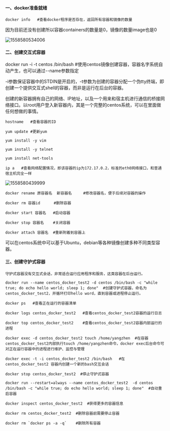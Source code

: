 #### 一、docker准备就绪

```
docker info   #查看docker程序是否存在，返回所有容器和镜像的数量
```

因为目前还没有创建所以容器containers的数量是0，镜像的数量image也是0

![1558580534006](C:\Users\Admin\AppData\Roaming\Typora\typora-user-images\1558580534006.png)

#### 二、创建交互式容器

docker run -i -t centos /bin/bash  #使用centos镜像创建容器，容器名字系统自动产生，也可以通过--name参数指定

-i参数保证容器中的STDIN是开启的，-t参数为创建的容器分配一个伪tty终端，即创建一个提供交互式shell的容器，而非是运行在后台的容器。

创建的新容器拥有自己的网络、IP地址，以及一个用来和宿主机进行通信的桥接网络接口。以root用户登入新容器内，其是一个完整的centos系统，可以在里面做任何想做的事情。

```
hostname   #查看容器的ID

yum update #更新yum

yum install -y vim

yum install -y telnet

yum install net-tools

ip a   #查看网络配置情况，即该容器的ip为172.17.0.2，标准的eth0网络接口，和普通宿主机完全一样
```

![1558580439999](C:\Users\Admin\AppData\Roaming\Typora\typora-user-images\1558580439999.png)

```
docker rename 原容器名  新容器名     #修改容器名，便于后续对容器的操作

docker rm 容器id      #删除容器

docker start 容器名   #启动容器

docker stop 容器名    #关闭容器

docker attach 容器名  #重新附着到容器上
```

可以在centos系统中可以基于Ubuntu，debian等各种镜像创建多种不同类型容器。

#### 三、创建守护式容器

```
守护式容器没有交互式会话，非常适合运行应用程序和服务，这类容器在后台运行。

docker run --name centos_docker_test2 -d centos /bin/bash -c "while true; do echo hello world; sleep 1; done"  #创建守护式容器，命名为centos_docker_test2，并循环打印hello word，直到容器或进程停止运行。

docker ps   #查看正在运行的容器清单

docker logs centos_docker_test2   #查看centos_docker_test2容器的运行日志

docker top centos_docker_test2    #查看centos_docker_test2容器内部运行的进程

docker exec -d centos_docker_test2 touch /home/yangzhen  #在容器centos_docker_test2内部执行touch /home/yangzhen命令，docker exec后台命令可对正在运行容器中的进程进行维护、监控与管理

docker exec -t -i centos_docker_test2 /bin/bash   #在centos_docker_test2 容器内创建一个新的bash交互会话

docker stop centos_docker_test2  #停止守护式容器

docker run --restart=always --name centos_docker_test2  -d centos /bin/bash -c "while true; do echo hello world; sleep 1; done"  #自动重启容器

docker inspect centos_docker_test2  #获得更多的容器信息

docker rm centos_docker_test2  #删除容器前需要停止容器

docker rm `docker ps -a -q`    #删除所有容器
```

